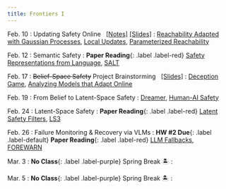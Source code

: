 ```yaml
---
title: Frontiers I 
---
```


Feb. 10
: Updating Safety Online  &nbsp; [[Notes]](./assets/pdfs/Lecture7_ssl_approx.pdf) [[Slides]](./assets/pdfs/Lecture7_online_updates.pdf)
  : [Reachability Adapted with Gaussian Processes](https://ieeexplore.ieee.org/stamp/stamp.jsp?arnumber=8493361), [Local Updates](https://arxiv.org/abs/1905.00532), [Parameterized Reachability](https://arxiv.org/pdf/2209.14976) 
  <!-- **HW #2 Out**{: .label .label-default} -->

Feb. 12
: Semantic Safety 
  : **Paper Reading**{: .label .label-red} [Safety Representations from Language](https://arxiv.org/abs/2409.14580), [SALT](https://arxiv.org/abs/2409.09883)

Feb. 17
: ~~Belief-Space Safety~~ Project Brainstorming &nbsp; [[Slides]](./assets/pdfs/Project-Brainstorming.pdf) 
  : [Deception Game](https://arxiv.org/abs/2309.01267), [Analyzing Models that Adapt Online](https://arxiv.org/abs/2103.05746)

Feb. 19
: From Belief to Latent-Space Safety
  : [Dreamer](https://arxiv.org/pdf/2301.04104), [Human-AI Safety](https://arxiv.org/abs/2405.09794)
  <!-- [TD-MPC](https://www.nicklashansen.com/td-mpc/) -->

Feb. 24
: Latent-Space Safety 
  : **Paper Reading**{: .label .label-red} [Latent Safety Filters](https://arxiv.org/abs/2502.00935), [LS3](https://arxiv.org/abs/2107.04775)

Feb. 26
: Failure Monitoring & Recovery via VLMs
  : **HW #2 Due**{: .label .label-default} **Paper Reading**{: .label .label-red} [LLM Fallbacks](https://arxiv.org/abs/2407.08735), [FOREWARN](https://arxiv.org/abs/2502.01828) 


Mar. 3
: **No Class**{: .label .label-purple} Spring Break 🏝️
  : 


Mar. 5
: **No Class**{: .label .label-purple} Spring Break 🏝️
  : 

